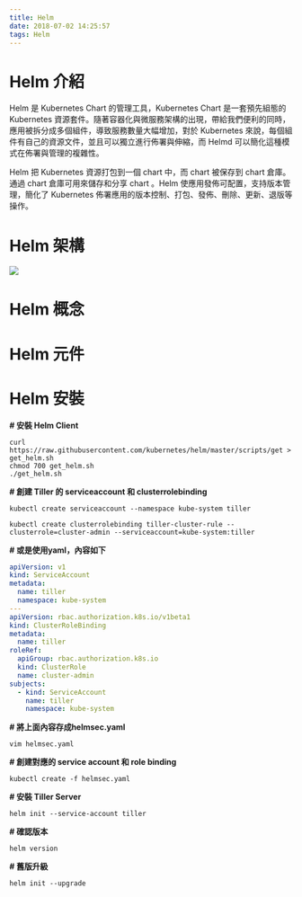 ```yaml
---
title: Helm
date: 2018-07-02 14:25:57
tags: Helm
---
```


# **Helm 介紹**
Helm 是 Kubernetes Chart 的管理工具，Kubernetes Chart 是一套預先組態的 Kubernetes 資源套件。隨著容器化與微服務架構的出現，帶給我們便利的同時，應用被拆分成多個組件，導致服務數量大幅增加，對於 Kubernetes 來說，每個組件有自己的資源文件，並且可以獨立進行佈署與伸縮，而 Helmd 可以簡化這種模式在佈署與管理的複雜性。

Helm 把 Kubernetes 資源打包到一個 chart 中，而 chart 被保存到 chart 倉庫。通過 chart 倉庫可用來儲存和分享 chart 。Helm 使應用發佈可配置，支持版本管理，簡化了 Kubernetes 佈署應用的版本控制、打包、發佈、刪除、更新、退版等操作。

<!-- more -->

# **Helm 架構**

![](https://i.imgur.com/kATeTNG.png)


# **Helm 概念**


# **Helm 元件**


# **Helm 安裝**

**# 安裝 Helm Client**
```linux
curl https://raw.githubusercontent.com/kubernetes/helm/master/scripts/get > get_helm.sh
chmod 700 get_helm.sh
./get_helm.sh
```

**# 創建 Tiller 的 serviceaccount 和 clusterrolebinding**
```linux
kubectl create serviceaccount --namespace kube-system tiller

kubectl create clusterrolebinding tiller-cluster-rule --clusterrole=cluster-admin --serviceaccount=kube-system:tiller
```

**# 或是使用yaml，內容如下**
```yaml
apiVersion: v1
kind: ServiceAccount
metadata:
  name: tiller
  namespace: kube-system
---
apiVersion: rbac.authorization.k8s.io/v1beta1
kind: ClusterRoleBinding
metadata:
  name: tiller
roleRef:
  apiGroup: rbac.authorization.k8s.io
  kind: ClusterRole
  name: cluster-admin
subjects:
  - kind: ServiceAccount
    name: tiller
    namespace: kube-system
```
**# 將上面內容存成helmsec.yaml**
```linux
vim helmsec.yaml
```

**# 創建對應的 service account 和 role binding**
```linux
kubectl create -f helmsec.yaml
```

**# 安裝 Tiller Server**
```linux
helm init --service-account tiller
```

**# 確認版本**
```linux
helm version
```

**# 舊版升級**
```linux
helm init --upgrade
```